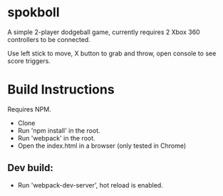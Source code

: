 # spokboll
A simple 2-player dodgeball game, currently requires 2 Xbox 360 controllers to be connected. 

Use left stick to move, X button to grab and throw, open console to see score triggers.

# Build Instructions
Requires NPM.
* Clone
* Run 'npm install' in the root.
* Run 'webpack' in the root.
* Open the index.html in a browser (only tested in Chrome)

## Dev build:
* Run 'webpack-dev-server', hot reload is enabled.
